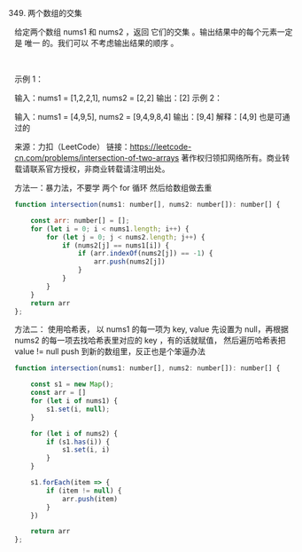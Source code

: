 349. 两个数组的交集

给定两个数组 nums1 和 nums2 ，返回 它们的交集 。输出结果中的每个元素一定是 唯一 的。我们可以 不考虑输出结果的顺序 。

 

示例 1：

输入：nums1 = [1,2,2,1], nums2 = [2,2]
输出：[2]
示例 2：

输入：nums1 = [4,9,5], nums2 = [9,4,9,8,4]
输出：[9,4]
解释：[4,9] 也是可通过的


来源：力扣（LeetCode）
链接：https://leetcode-cn.com/problems/intersection-of-two-arrays
著作权归领扣网络所有。商业转载请联系官方授权，非商业转载请注明出处。

方法一：暴力法，不要学
两个 for  循环 然后给数组做去重

```js
function intersection(nums1: number[], nums2: number[]): number[] {

    const arr: number[] = [];
    for (let i = 0; i < nums1.length; i++) {
        for (let j = 0; j < nums2.length; j++) {
            if (nums2[j] == nums1[i]) {
                if (arr.indexOf(nums2[j]) == -1) {
                    arr.push(nums2[j])
                }
            }
        }
    }
    return arr
};
```

方法二：
使用哈希表， 以 nums1 的每一项为 key, value 先设置为 null，再根据 nums2 的每一项去找哈希表里对应的 key ，有的话就赋值，
然后遍历哈希表把 value != null push 到新的数组里，反正也是个笨逼办法

```js
function intersection(nums1: number[], nums2: number[]): number[] {

    const s1 = new Map();
    const arr = []
    for (let i of nums1) {
        s1.set(i, null);
    }

    for (let i of nums2) {
        if (s1.has(i)) {
            s1.set(i, i)
        }
    }

    s1.forEach(item => {
        if (item != null) {
            arr.push(item)
        }
    })

    return arr
};
```